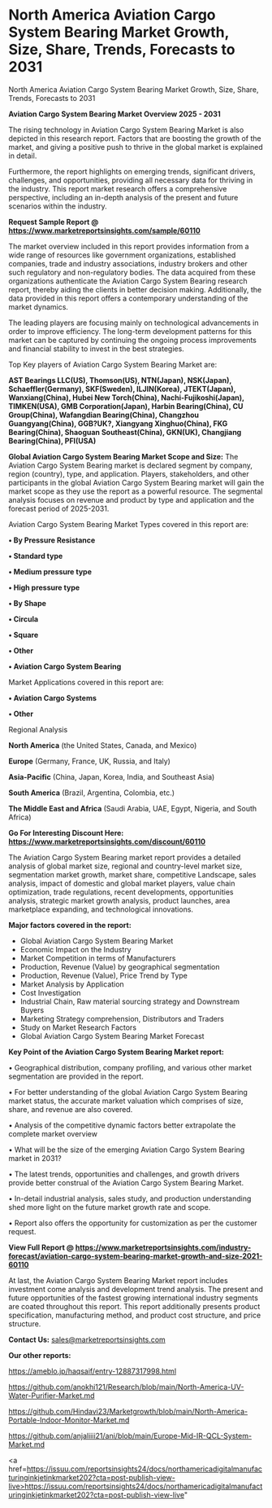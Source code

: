 # North America Aviation Cargo System Bearing Market Growth, Size, Share, Trends, Forecasts to 2031
North America Aviation Cargo System Bearing Market Growth, Size, Share, Trends, Forecasts to 2031

<Strong> Aviation Cargo System Bearing Market Overview 2025 - 2031</strong>

The rising technology in Aviation Cargo System Bearing Market is also depicted in this research report. Factors that are boosting the growth of the market, and giving a positive push to thrive in the global market is explained in detail.

Furthermore, the report highlights on emerging trends, significant drivers, challenges, and opportunities, providing all necessary data for thriving in the industry. This report market research offers a comprehensive perspective, including an in-depth analysis of the present and future scenarios within the industry.

<strong>Request Sample Report @ <a href=https://www.marketreportsinsights.com/sample/60110>https://www.marketreportsinsights.com/sample/60110</a></strong>

The market overview included in this report provides information from a wide range of resources like government organizations, established companies, trade and industry associations, industry brokers and other such regulatory and non-regulatory bodies. The data acquired from these organizations authenticate the Aviation Cargo System Bearing research report, thereby aiding the clients in better decision making. Additionally, the data provided in this report offers a contemporary understanding of the market dynamics.

The leading players are focusing mainly on technological advancements in order to improve efficiency. The long-term development patterns for this market can be captured by continuing the ongoing process improvements and financial stability to invest in the best strategies.

Top Key players of Aviation Cargo System Bearing Market are:

<strong>AST Bearings LLC(US), Thomson(US), NTN(Japan), NSK(Japan), Schaeffler(Germany), SKF(Sweden), ILJIN(Korea), JTEKT(Japan), Wanxiang(China), Hubei New Torch(China), Nachi-Fujikoshi(Japan), TIMKEN(USA), GMB Corporation(Japan), Harbin Bearing(China), CU Group(China), Wafangdian Bearing(China), Changzhou Guangyang(China), GGB?UK?, Xiangyang Xinghuo(China), FKG Bearing(China), Shaoguan Southeast(China), GKN(UK), Changjiang Bearing(China), PFI(USA)</strong>

<strong><b>Global Aviation Cargo System Bearing Market Scope and Size:</b></strong>
The Aviation Cargo System Bearing market is declared segment by company, region (country), type, and application. Players, stakeholders, and other participants in the global Aviation Cargo System Bearing market will gain the market scope as they use the report as a powerful resource. The segmental analysis focuses on revenue and product by type and application and the forecast period of 2025-2031.

Aviation Cargo System Bearing Market Types covered in this report are:

<strong>• By Pressure Resistance

• Standard type

• Medium pressure type

• High pressure type

• By Shape

• Circula

• Square

• Other

• Aviation Cargo System Bearing</strong>

Market Applications covered in this report are:

<strong>• Aviation Cargo Systems

• Other</strong> 

Regional Analysis

<strong>North America</strong> (the United States, Canada, and Mexico)

<strong>Europe</strong> (Germany, France, UK, Russia, and Italy)

<strong>Asia-Pacific</strong> (China, Japan, Korea, India, and Southeast Asia)

<strong>South America</strong> (Brazil, Argentina, Colombia, etc.)

<strong>The Middle East and Africa</strong> (Saudi Arabia, UAE, Egypt, Nigeria, and South Africa)

<strong>Go For Interesting Discount Here: <a href=https://www.marketreportsinsights.com/discount/60110>https://www.marketreportsinsights.com/discount/60110</a></strong>

The Aviation Cargo System Bearing market report provides a detailed analysis of global market size, regional and country-level market size, segmentation market growth, market share, competitive Landscape, sales analysis, impact of domestic and global market players, value chain optimization, trade regulations, recent developments, opportunities analysis, strategic market growth analysis, product launches, area marketplace expanding, and technological innovations.

<strong><b>Major factors covered in the report:</b></strong>
<ul>
  <li>Global Aviation Cargo System Bearing Market </li>
  <li>Economic Impact on the Industry</li>
  <li>Market Competition in terms of Manufacturers</li>
  <li>Production, Revenue (Value) by geographical segmentation</li>
  <li>Production, Revenue (Value), Price Trend by Type</li>
  <li>Market Analysis by Application</li>
  <li>Cost Investigation</li>
  <li>Industrial Chain, Raw material sourcing strategy and Downstream Buyers</li>
  <li>Marketing Strategy comprehension, Distributors and Traders</li>
  <li>Study on Market Research Factors</li>
  <li>Global Aviation Cargo System Bearing Market Forecast</li>
</ul>

<strong><b>Key Point of the Aviation Cargo System Bearing Market report:</b></strong>

• Geographical distribution, company profiling, and various other market segmentation are provided in the report.

• For better understanding of the global Aviation Cargo System Bearing market status, the accurate market valuation which comprises of size, share, and revenue are also covered.

• Analysis of the competitive dynamic factors better extrapolate the complete market overview

• What will be the size of the emerging Aviation Cargo System Bearing market in 2031?

• The latest trends, opportunities and challenges, and growth drivers provide better construal of the Aviation Cargo System Bearing Market.

• In-detail industrial analysis, sales study, and production understanding shed more light on the future market growth rate and scope.

• Report also offers the opportunity for customization as per the customer request.

<strong><b>View Full Report @ <a href=https://www.marketreportsinsights.com/industry-forecast/aviation-cargo-system-bearing-market-growth-and-size-2021-60110>https://www.marketreportsinsights.com/industry-forecast/aviation-cargo-system-bearing-market-growth-and-size-2021-60110</a></b></strong>


At last, the Aviation Cargo System Bearing Market report includes investment come analysis and development trend analysis. The present and future opportunities of the fastest growing international industry segments are coated throughout this report. This report additionally presents product specification, manufacturing method, and product cost structure, and price structure.

<strong>Contact Us:</strong>
sales@marketreportsinsights.com

<strong>Our other reports:</strong>

<a href=https://ameblo.jp/haqsaif/entry-12887317998.html>https://ameblo.jp/haqsaif/entry-12887317998.html</a>

<a href=https://github.com/anokhi121/Research/blob/main/North-America-UV-Water-Purifier-Market.md>https://github.com/anokhi121/Research/blob/main/North-America-UV-Water-Purifier-Market.md</a>

<a href=https://github.com/Hindavi23/Marketgrowth/blob/main/North-America-Portable-Indoor-Monitor-Market.md>https://github.com/Hindavi23/Marketgrowth/blob/main/North-America-Portable-Indoor-Monitor-Market.md</a>

<a href=https://github.com/anjaliiii21/ani/blob/main/Europe-Mid-IR-QCL-System-Market.md>https://github.com/anjaliiii21/ani/blob/main/Europe-Mid-IR-QCL-System-Market.md</a>

<a href=https://issuu.com/reportsinsights24/docs/northamericadigitalmanufacturinginkjetinkmarket202?cta=post-publish-view-live>https://issuu.com/reportsinsights24/docs/northamericadigitalmanufacturinginkjetinkmarket202?cta=post-publish-view-live</a>"
